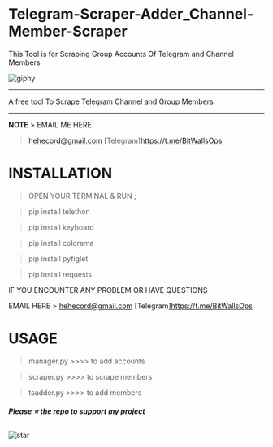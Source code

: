 # Telegram-Scraper-Adder_Channel-Member-Scraper
This Tool is for Scraping Group Accounts Of Telegram and Channel Members 

![giphy](https://user-images.githubusercontent.com/118540164/203226968-5e426f3a-7124-4750-b6f5-63ffcb36eabb.gif)

***
 A free tool To Scrape Telegram Channel and Group Members
***
<b>NOTE</b> > EMAIL ME HERE
 > hehecord@gmail.com [Telegram]https://t.me/BitWallsOps
 
 # INSTALLATION
> OPEN YOUR TERMINAL & RUN ;

> pip install telethon

> pip install keyboard

> pip install colorama

> pip install pyfiglet

> pip install requests


IF YOU ENCOUNTER ANY PROBLEM OR HAVE QUESTIONS

EMAIL HERE > hehecord@gmail.com  [Telegram]https://t.me/BitWallsOps


# USAGE

> manager.py >>>> to add accounts

> scraper.py >>>> to scrape members

> tsadder.py >>>> to add members

##### Please ⭐ the repo to support my project
![star](https://cdn.discordapp.com/attachments/975036883958636557/975057102097743973/unknown.png)


